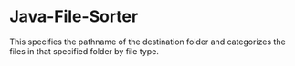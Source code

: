 # Java-File-Sorter
This specifies the pathname of the destination folder and categorizes the files in that specified folder by file type. 
